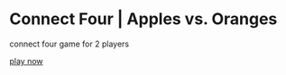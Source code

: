 # Connect Four | Apples vs. Oranges
connect four game for 2 players

<a href="https://ninahahne.github.io/connect-four/" target=”_blank”>play now</a>
